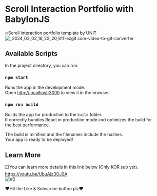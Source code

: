 # Scroll Interaction Portfolio with BabylonJS
🔥Scroll interaction portfolio template by UNIT
![_2024_03_02_16_22_20_811-ezgif com-video-to-gif-converter](https://github.com/UN1TOne/WebGLInteractionPortfolio/assets/154226870/acaa5c65-0855-4c5b-a7ee-7eaceb0ce585)

## Available Scripts

In the project directory, you can run:

### `npm start`

Runs the app in the development mode.\
Open [http://localhost:3000](http://localhost:3000) to view it in the browser.

### `npm run build`

Builds the app for production to the `build` folder.\
It correctly bundles React in production mode and optimizes the build for the best performance.

The build is minified and the filenames include the hashes.\
Your app is ready to be deployed!

## Learn More

🎞You can learn more details in this link below (Only KOR sub yet).\
https://youtu.be/UbuAjz3OJ0A  \
![#3](https://github.com/UN1TOne/BabylonReactReusableTemplate/assets/154226870/8e5a219a-b8fb-4716-8575-56f2bf7a0d02)

❤Hit the Like & Subscribe button plz❤  
